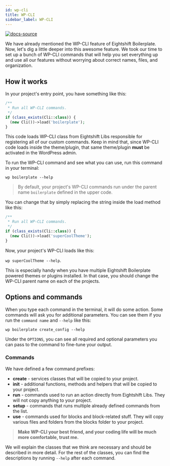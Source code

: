 ```yaml
---
id: wp-cli
title: WP-CLI
sidebar_label: WP-CLI
---
```


[![docs-source](https://img.shields.io/badge/source-eigthshift--libs-blue?style=for-the-badge&logo=php&labelColor=2a2a2a)](https://github.com/hhftechtips/eightshift-libs/tree/3.0.0/)

We have already mentioned the WP-CLI feature of Eightshift Boilerplate. Now, let's dig a little deeper into this awesome feature. We took our time to set up a bunch of WP-CLI commands that will help you set everything up and use all our features without worrying about correct names, files, and organization.

## How it works

In your project's entry point, you have something like this:

```php
/**
 * Run all WP-CLI commands.
 */
if (class_exists(Cli::class)) {
  (new Cli())->load('boilerplate');
}
```

This code loads WP-CLI class from Eightshift Libs responsible for registering all of our custom commands. Keep in mind that, since WP-CLI code loads inside the theme/plugin, that same theme/plugin **must** be activated in the WordPress admin.

To run the WP-CLI command and see what you can use, run this command in your terminal:

`wp boilerplate --help`

> By default, your project's WP-CLI commands run under the parent name `boilerplate` defined in the upper code.

You can change that by simply replacing the string inside the load method like this:

```php
/**
 * Run all WP-CLI commands.
 */
if (class_exists(Cli::class)) {
  (new Cli())->load('superCoolTheme');
}
```

Now, your project's WP-CLI loads like this:

`wp superCoolTheme --help`.

This is especially handy when you have multiple Eightshift Boilerplate powered themes or plugins installed. In that case, you should change the WP-CLI parent name on each of the projects.

## Options and commands

When you type each command in the terminal, it will do some action. Some commands will ask you for additional parameters. You can see them if you run the `command name` and `--help` like this:

`wp boilerplate create_config --help`

Under the `OPTIONS`, you can see all required and optional parameters you can pass to the command to fine-tune your output.

### Commands

We have defined a few command prefixes:

- **create** - services classes that will be copied to your project.
- **init** - additional functions, methods and helpers that will be copied to your project.
- **run** - commands used to run an action directly from Eightshift Libs. They will not copy anything to your project.
- **setup** - commands that runs multiple already defined commands from the list.
- **use** - commands used for blocks and block-related stuff. They will copy various files and folders from the blocks folder to your project.

> **Make WP-CLI your best friend, and your coding life will be much more comfortable, trust me.**

We will explain the classes that we think are necessary and should be described in more detail. For the rest of the classes, you can find the descriptions by running `--help` after each command.
